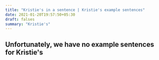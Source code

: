 ```yaml
---
title: "Kristie's in a sentence | Kristie's example sentences"
date: 2021-01-20T19:57:50+05:30
draft: falses
summary: "Kristie's"
---
```

## Unfortunately, we have no example sentences for Kristie's                 

